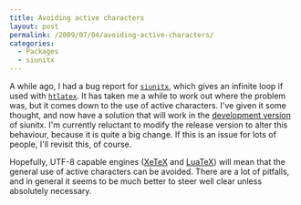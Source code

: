 ```yaml
---
title: Avoiding active characters
layout: post
permalink: /2009/07/04/avoiding-active-characters/
categories:
  - Packages
  - siunitx
---
```

A while ago, I had a bug report for [`siunitx`](https://ctan.org/pkg/siunitx), which gives an infinite loop if used with [`htlatex`](http://www.cse.ohio-state.edu/~gurari/TeX4ht/mn-commands.html).  It has taken me a while to work out where the problem was, but it comes down to the use of active characters. I've given it some thought, and now have a solution that will work in the [development version](http://developer.berlios.de/projects/siunitx/) of siunitx. I'm currently reluctant to modify the release version to alter this behaviour, because it is quite a big change. If this is an issue for lots of people, I'll revisit this, of course.

Hopefully, UTF-8 capable engines ([XeTeX](https://tug.org/xetex/) and [LuaTeX](http://www.luatex.org)) will mean that the general use of active characters can be avoided. There are a lot of pitfalls, and in general it seems to be much better to steer well clear unless absolutely necessary.
